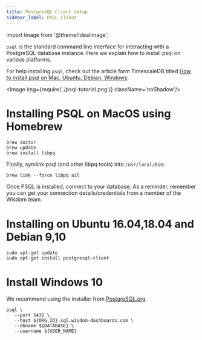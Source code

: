 ```yaml
---
title: PostgreSQL Client Setup
sidebar_label: PSQL Client
---
```



import Image from '@theme/IdealImage';


`psql` is the standard command line interface for interacting with a PostgreSQL database instance. Here we explain how to install psql on various platforms.


For help installing `psql`, check out the article form TimescaleDB titled [How to install psql on Mac, Ubuntu, Debian, Windows](https://blog.timescale.com/tutorials/how-to-install-psql-on-mac-ubuntu-debian-windows/).



<Image img={require('./psql-tutorial.png')} className='noShadow'/>




# Installing PSQL on MacOS using Homebrew
```shell
brew doctor
brew update
brew install libpq
```

Finally, symlink psql (and other libpq tools) into `/usr/local/bin`:

```shell
brew link --force libpq ail
```

Once PSQL is installed, connect to your database. As a reminder, remember you can get your connection details/credentials from a member of the Wisdom team.


# Installing on Ubuntu 16.04,18.04 and Debian 9,10
```shell
sudo apt-get update
sudo apt-get install postgresql-client
```


# Install Windows 10
We recommend using the installer from [PostgreSQL.org](https://www.postgresql.org/download/windows/).

```shell
psql \
   --port 5432 \
   --host ${ORG_ID}.sql.wisdom-dashboards.com \ 
   --dbname ${DATABASE} \
   --username ${USER_NAME}
```
